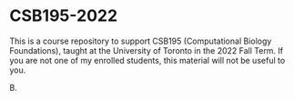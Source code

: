 # CSB195-2022

This is a course repository to support CSB195 (Computational Biology Foundations), taught at the University of Toronto in the 2022 Fall Term. If you are not one of my enrolled students, this material will not be useful to you.

B.


<!-- END -->

